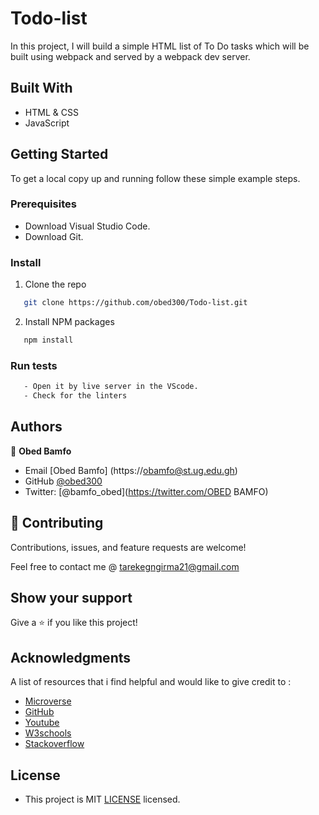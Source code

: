 # Todo-list
In this project, I will build a simple HTML list of To Do tasks which will be built using webpack and served by a webpack dev server.

## Built With

- HTML & CSS
- JavaScript
## Getting Started

To get a local copy up and running follow these simple example steps.

### Prerequisites
- Download Visual Studio Code.
- Download Git.

### Install

1. Clone the repo
```sh
   git clone https://github.com/obed300/Todo-list.git
```
2. Install NPM packages
```sh
   npm install
```

### Run tests
 ```sh
    - Open it by live server in the VScode.
    - Check for the linters
 ```

## Authors

👤 **Obed Bamfo**

- Email [Obed Bamfo] (https://obamfo@st.ug.edu.gh)
- GitHub [@obed300](https://github.com/obed300)
- Twitter: [@bamfo_obed](https://twitter.com/OBED BAMFO)


## 🤝 Contributing

Contributions, issues, and feature requests are welcome!

Feel free to contact me @ tarekegngirma21@gmail.com

## Show your support

Give a ⭐️ if you like this project!

## Acknowledgments

A list of resources that i find helpful and would like to give credit to :

- [Microverse ](https://www.microverse.org)
- [GitHub ](https://www.github.com)
- [Youtube ](https://www.youtube.com)
- [W3schools ](https://www.w3schools.com)
- [Stackoverflow ](https://stackoverflow.com)
## License
- This project is MIT [LICENSE](./LICENSE) licensed.